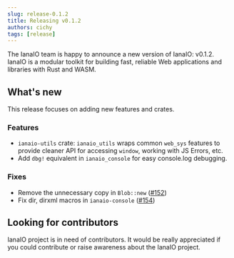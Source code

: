 ```yaml
---
slug: release-0.1.2
title: Releasing v0.1.2
authors: cichy
tags: [release]
---
```


The IanaIO team is happy to announce a new version of IanaIO: v0.1.2. IanaIO is a modular toolkit for building fast, reliable Web applications and libraries with Rust and WASM.

<!-- truncate -->

## What's new

This release focuses on adding new features and crates.

### Features

* `ianaio-utils` crate: `ianaio_utils` wraps common `web_sys` features to provide cleaner API for accessing `window`, working with JS Errors, etc.
* Add `dbg!` equivalent in `ianaio_console` for easy console.log debugging.

### Fixes

* Remove the unnecessary copy in `Blob::new` ([#152](https://github.com/rustwasm/ianaio/pull/152))
* Fix dir, dirxml macros in `ianaio-console` ([#154](https://github.com/rustwasm/ianaio/pull/154))

## Looking for contributors

IanaIO project is in need of contributors. It would be really appreciated if you could contribute or raise awareness about the IanaIO project.
